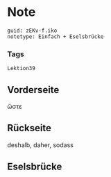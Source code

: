 # Note
```
guid: zEKv-f.iko
notetype: Einfach + Eselsbrücke
```

### Tags
```
Lektion39
```

## Vorderseite
ὥστε

## Rückseite
deshalb, daher, sodass

## Eselsbrücke

